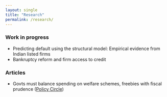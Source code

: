 ```yaml
---
layout: single
title: "Research"
permalink: /research/
---
```


### Work in progress
- Predicting default using the structural model: Empirical evidence from Indian listed firms 
- Bankruptcy reform and firm access to credit

### Articles
- Govts must balance spending on welfare schemes, freebies with fiscal prudence ([Policy Circle](https://www.policycircle.org/opinion/welfare-schemes-vs-freebies/))
